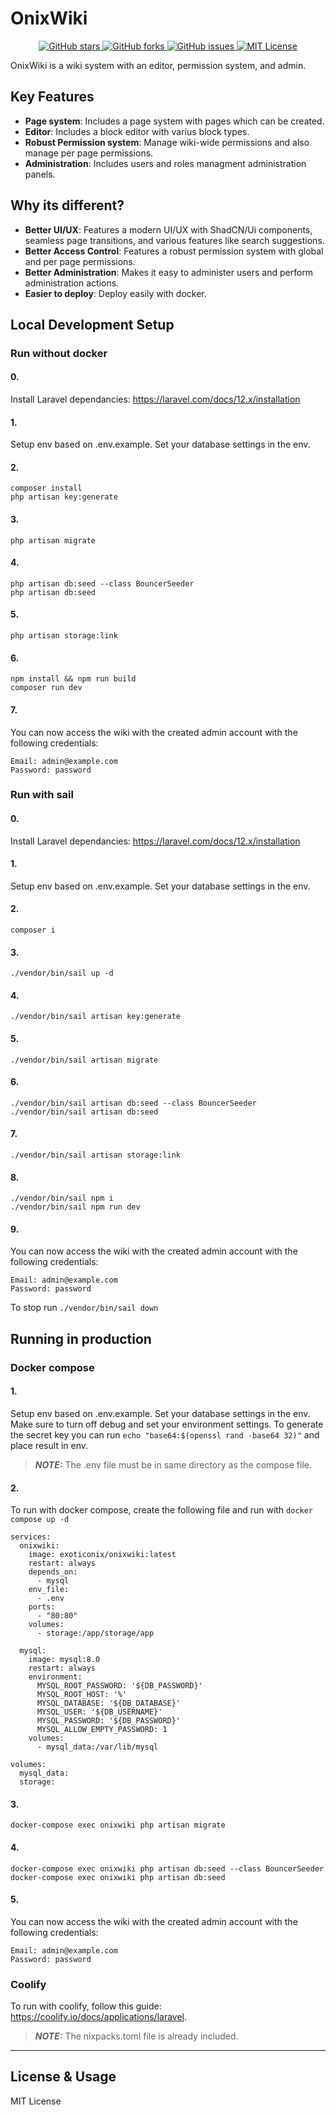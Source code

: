 # OnixWiki

<div align="center">
  <a href="https://github.com/ExoOnix/OnixWiki">
    <img src="https://img.shields.io/github/stars/ExoOnix/OnixWiki?style=for-the-badge" alt="GitHub stars" />
  </a>
  <a href="https://github.com/ExoOnix/OnixWiki/fork">
    <img src="https://img.shields.io/github/forks/ExoOnix/OnixWiki?style=for-the-badge" alt="GitHub forks" />
  </a>
  <a href="https://github.com/ExoOnix/OnixWiki/issues">
    <img src="https://img.shields.io/github/issues/ExoOnix/OnixWiki?style=for-the-badge" alt="GitHub issues" />
  </a>
<a href="https://opensource.org/license/mit">
  <img src="https://img.shields.io/badge/license-MIT-lightgrey.svg?style=for-the-badge" alt="MIT License" />
</a>
</div>

OnixWiki is a wiki system with an editor, permission system, and admin.

## Key Features

- **Page system**: Includes a page system with pages which can be created.
- **Editor**: Includes a block editor with varius block types.
- **Robust Permission system**: Manage wiki-wide permissions and also manage per page permissions.
- **Administration**: Includes users and roles managment administration panels.


## Why its different?

- **Better UI/UX**: Features a modern UI/UX with ShadCN/Ui components, seamless page transitions, and various features like search suggestions.
- **Better Access Control**: Features a robust permission system with global and per page permissions.
- **Better Administration**: Makes it easy to administer users and perform administration actions.
- **Easier to deploy**: Deploy easily with docker.

## Local Development Setup

### Run without docker

#### 0.
Install Laravel dependancies: 
https://laravel.com/docs/12.x/installation

#### 1.

Setup env based on .env.example. Set your database settings in the env.

#### 2.
```
composer install
php artisan key:generate
```

#### 3.
```
php artisan migrate
```

#### 4.
```
php artisan db:seed --class BouncerSeeder
php artisan db:seed
```
#### 5.
```
php artisan storage:link
```
#### 6.

```
npm install && npm run build
composer run dev
```

#### 7.

You can now access the wiki with the created admin account with the following credentials:
```
Email: admin@example.com
Password: password
```


### Run with sail

#### 0.
Install Laravel dependancies: 
https://laravel.com/docs/12.x/installation

#### 1.

Setup env based on .env.example. Set your database settings in the env.

#### 2.
```
composer i
```

#### 3.
```
./vendor/bin/sail up -d
```
#### 4.
```
./vendor/bin/sail artisan key:generate
```
#### 5.
```
./vendor/bin/sail artisan migrate
```
#### 6.
```
./vendor/bin/sail artisan db:seed --class BouncerSeeder
./vendor/bin/sail artisan db:seed
```
#### 7.
```
./vendor/bin/sail artisan storage:link
```
#### 8.
```
./vendor/bin/sail npm i
./vendor/bin/sail npm run dev
```
#### 9.

You can now access the wiki with the created admin account with the following credentials:
```
Email: admin@example.com
Password: password
```
To stop run `./vendor/bin/sail down`
## Running in production

### Docker compose

#### 1.
Setup env based on .env.example. Set your database settings in the env.
Make sure to turn off debug and set your environment settings.
To generate the secret key you can run `echo "base64:$(openssl rand -base64 32)"` and place result in env.

> **_NOTE:_**  The .env file must be in same directory as the compose file.

#### 2.
To run with docker compose, create the following file and run with `docker compose up -d`
```
services:
  onixwiki:
    image: exoticonix/onixwiki:latest
    restart: always
    depends_on:
      - mysql
    env_file:
      - .env
    ports:
      - "80:80"
    volumes:
      - storage:/app/storage/app

  mysql:
    image: mysql:8.0
    restart: always
    environment:
      MYSQL_ROOT_PASSWORD: '${DB_PASSWORD}'
      MYSQL_ROOT_HOST: '%'
      MYSQL_DATABASE: '${DB_DATABASE}'
      MYSQL_USER: '${DB_USERNAME}'
      MYSQL_PASSWORD: '${DB_PASSWORD}'
      MYSQL_ALLOW_EMPTY_PASSWORD: 1
    volumes:
      - mysql_data:/var/lib/mysql

volumes:
  mysql_data:
  storage:
```

#### 3.
```
docker-compose exec onixwiki php artisan migrate
```

#### 4.
```
docker-compose exec onixwiki php artisan db:seed --class BouncerSeeder
docker-compose exec onixwiki php artisan db:seed
```

#### 5.

You can now access the wiki with the created admin account with the following credentials:
```
Email: admin@example.com
Password: password
```

### Coolify
To run with coolify, follow this guide: https://coolify.io/docs/applications/laravel.

> **_NOTE:_**  The nixpacks.toml file is already included.


---

## License & Usage

MIT License
